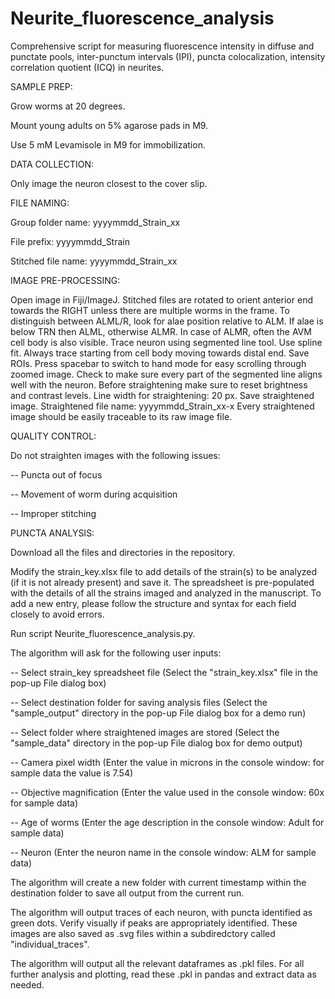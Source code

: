 # Neurite_fluorescence_analysis
Comprehensive script for measuring fluorescence intensity in diffuse and punctate pools, inter-punctum intervals (IPI), puncta colocalization, intensity correlation quotient (ICQ) in neurites.


SAMPLE PREP:

Grow worms at 20 degrees. 

Mount young adults on 5% agarose pads in M9.

Use 5 mM Levamisole in M9 for immobilization.


DATA COLLECTION: 

Only image the neuron closest to the cover slip. 


FILE NAMING:

Group folder name: yyyymmdd_Strain_xx

File prefix: yyyymmdd_Strain

Stitched file name: yyyymmdd_Strain_xx


IMAGE PRE-PROCESSING: 

Open image in Fiji/ImageJ. Stitched files are rotated to orient anterior end towards the RIGHT unless there are multiple worms in the frame. To distinguish between ALML/R, look for alae position relative to ALM. If alae is below TRN then ALML, otherwise ALMR. In case of ALMR, often the AVM cell body is also visible. Trace neuron using segmented line tool. Use spline fit. Always trace starting from cell body moving towards distal end. Save ROIs. Press spacebar to switch to hand mode for easy scrolling through zoomed image. Check to make sure every part of the segmented line aligns well with the neuron. Before straightening make sure to reset brightness and contrast levels. Line width for straightening: 20 px. Save straightened image. Straightened file name: yyyymmdd_Strain_xx-x Every straightened image should be easily traceable to its raw image file.


QUALITY CONTROL: 

Do not straighten images with the following issues:

-- Puncta out of focus

-- Movement of worm during acquisition

-- Improper stitching


PUNCTA ANALYSIS: 

Download all the files and directories in the repository.

Modify the strain_key.xlsx file to add details of the strain(s) to be analyzed (if it is not already present) and save it. The spreadsheet is pre-populated with the details of all the strains imaged and analyzed in the manuscript. To add a new entry, please follow the structure and syntax for each field closely to avoid errors. 

Run script Neurite_fluorescence_analysis.py.

The algorithm will ask for the following user inputs:

-- Select strain_key spreadsheet file (Select the "strain_key.xlsx" file in the pop-up File dialog box)

-- Select destination folder for saving analysis files (Select the "sample_output" directory in the pop-up File dialog box for a demo run)

-- Select folder where straightened images are stored (Select the "sample_data" directory in the pop-up File dialog box for demo output)

-- Camera pixel width (Enter the value in microns in the console window: for sample data the value is 7.54)

-- Objective magnification (Enter the value used in the console window: 60x for sample data)

-- Age of worms (Enter the age description in the console window: Adult for sample data)

-- Neuron (Enter the neuron name in the console window: ALM for sample data)

The algorithm will create a new folder with current timestamp within the destination folder to save all output from the current run.

The algorithm will output traces of each neuron, with puncta identified as green dots. Verify visually if peaks are appropriately identified. These images are also saved as .svg files within a subdiredctory called "individual_traces".

The algorithm will output all the relevant dataframes as .pkl files. For all further analysis and plotting, read these .pkl in pandas and extract data as needed.
